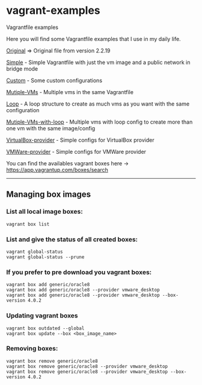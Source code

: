 # vagrant-examples
Vagrantfile examples

Here you will find some Vagrantfile examples that I use in my daily life.

[Original](Vagrantfile_original) => Original file from version 2.2.19

[Simple](Vagrantfile_simple) - Simple Vagrantfile with just the vm image and a public network in bridge mode

[Custom](Vagrantfile_custom) - Some custom configurations

[Mutiple-VMs](Vagrantfile_multiple_vms) - Multiple vms in the same Vagrantfile

[Loop](Vagrantfile_loop) - A loop structure to create as much vms as you want with the same configuration

[Mutiple-VMs-with-loop](Vagrantfile_multiple_vms_with_loop) - Multiple vms with loop config to create more than one vm with the same image/config

[VirtualBox-provider](Vagrantfile_virtualbox) - Simple configs for VirtualBox provider

[VMWare-provider](Vagrant_vmware) - Simple configs for VMWare provider

You can find the availables vagrant boxes here &rarr; <https://app.vagrantup.com/boxes/search>

---

## Managing box images

### List all local image boxes:
```
vagrant box list
```

### List and give the status of all created boxes:
```
vagrant global-status
vagrant global-status --prune
```

### If you prefer to pre download you vagrant boxes:

```
vagrant box add generic/oracle8
vagrant box add generic/oracle8 --provider vmware_desktop
vagrant box add generic/oracle8 --provider vmware_desktop --box-version 4.0.2
```

### Updating vagrant boxes
```
vagrant box outdated --global
vagrant box update --box <box_image_name>
```

### Removing boxes:
```
vagrant box remove generic/oracle8
vagrant box remove generic/oracle8 --provider vmware_desktop
vagrant box remove generic/oracle8 --provider vmware_desktop --box-version 4.0.2
```